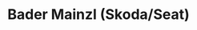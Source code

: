 ---
title: "Bader Mainzl (Skoda/Seat)"
url: /feldkirchen-westerham/bader-mainzl-skoda-seat/
shop: Autohaus
---